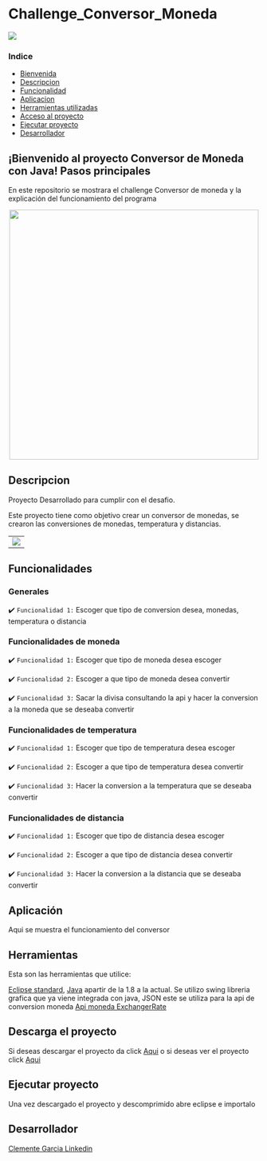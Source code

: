 # Challenge_Conversor_Moneda

<p aling="center">
    <img src="https://img.shields.io/badge/Status-Terminado-green"
</p>

### Indice

- [Bienvenida](#bienvenido-al-proyecto-conversor-de-moneda-con-java-pasos-principales)
- [Descripcion](#descripcion)
- [Funcionalidad](#funcionalidades)
- [Aplicacion](#aplicación)
- [Herramientas utilizadas](#herramientas)
- [Acceso al proyecto](#descarga-el-proyecto)
- [Ejecutar proyecto](#ejecutar-proyecto)
- [Desarrollador](#Desarrollador)

## ¡Bienvenido al proyecto Conversor de Moneda con Java! Pasos principales

En este repositorio se mostrara el challenge Conversor de moneda y la explicación del funcionamiento del programa

<p align="center" >
     <img width="500" heigth="300" src="https://user-images.githubusercontent.com/75176552/223257273-e7ffc18e-d183-4b99-ba55-3344ee644cb9.png">
</p>

## Descripcion

<p align="justify">
Proyecto Desarrollado para cumplir con el desafio.

Este proyecto tiene como objetivo crear un conversor de monedas, se crearon las conversiones de monedas, temperatura y distancias.

<table>
  <tr>
    <td valign="top"><img src="https://user-images.githubusercontent.com/75176552/223269907-240b180e-f266-47b0-aeab-6d416caa80ad.png"/></td>
  </tr>
</table>
</p>

## Funcionalidades

### Generales

:heavy_check_mark: `Funcionalidad 1:` Escoger que tipo de conversion desea, monedas, temperatura o distancia

### Funcionalidades de moneda

:heavy_check_mark: `Funcionalidad 1:` Escoger que tipo de moneda desea escoger

:heavy_check_mark: `Funcionalidad 2:` Escoger a que tipo de moneda desea convertir

:heavy_check_mark: `Funcionalidad 3:` Sacar la divisa consultando la api y hacer la conversion a la moneda que se deseaba convertir

### Funcionalidades de temperatura

:heavy_check_mark: `Funcionalidad 1:` Escoger que tipo de temperatura desea escoger

:heavy_check_mark: `Funcionalidad 2:` Escoger a que tipo de temperatura desea convertir

:heavy_check_mark: `Funcionalidad 3:` Hacer la conversion a la temperatura que se deseaba convertir

### Funcionalidades de distancia

:heavy_check_mark: `Funcionalidad 1:` Escoger que tipo de distancia desea escoger

:heavy_check_mark: `Funcionalidad 2:` Escoger a que tipo de distancia desea convertir

:heavy_check_mark: `Funcionalidad 3:` Hacer la conversion a la distancia que se deseaba convertir

## Aplicación

Aqui se muestra el funcionamiento del conversor

## Herramientas
Esta son las herramientas que utilice:

[Eclipse standard](https://www.eclipse.org/downloads/), [Java](https://www.java.com/en/download/) apartir de la 1.8 a la actual. Se utilizo swing libreria grafica que ya viene integrada con java, JSON este se utiliza para la api de conversion moneda [Api moneda ExchangerRate](https://www.exchangerate-api.com/)

## Descarga el proyecto
Si deseas descargar el proyecto da click [Aqui](https://github.com/ClementeGarcia15/Challenge_Conversor_Moneda/archive/refs/heads/main.zip) o si deseas ver el proyecto click [Aqui](https://github.com/ClementeGarcia15/Challenge_Conversor_Moneda)

## Ejecutar proyecto

Una vez descargado el proyecto y descomprimido abre eclipse e importalo 

## Desarrollador
[Clemente Garcia Linkedin](https://www.linkedin.com/in/clemente-garc%C3%ADa/?originalSubdomain=mx)

